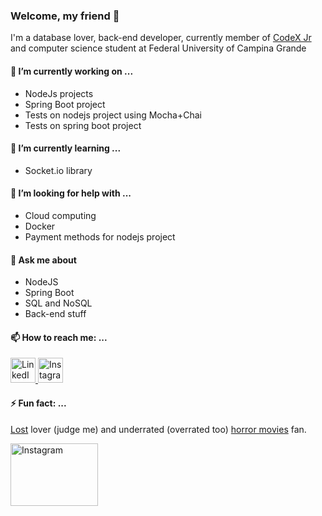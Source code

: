 ### Welcome, my friend 👋

I'm a database lover, back-end developer, currently member of [CodeX Jr](http://www.codexjr.com.br) and computer science student at Federal University of Campina Grande

#### 🔭 I’m currently working on ...
* NodeJs projects
* Spring Boot project
* Tests on nodejs project using Mocha+Chai
* Tests on spring boot project

#### 🌱 I’m currently learning ...
* Socket.io library

#### 🤔 I’m looking for help with ...
* Cloud computing
* Docker
* Payment methods for nodejs project

#### 💬 Ask me about 
* NodeJS
* Spring Boot
* SQL and NoSQL
* Back-end stuff

#### 📫 How to reach me: ...
<a href="http://linkedin.com/in/lucasanthony40">
  <img src="https://www.cebri.org/site/img/icone-linkedin.png" alt="LinkedIn" width="40" height="40">
</a>

<a href="http://instagram.com/lucasanthony40">
  <img src="https://upload.wikimedia.org/wikipedia/commons/thumb/5/58/Instagram-Icon.png/1025px-Instagram-Icon.png" alt="Instagram" width="40" height="40">
</a>

#### ⚡ Fun fact: ...
[Lost](https://www.themoviedb.org/tv/4607-lost?language=pt-BR) lover (judge me) and underrated (overrated too) [horror movies](https://docs.google.com/spreadsheets/d/1qs2JzKNdgmMc2meXF6jhdVgQui4TRfQjsPMlnccPBAE/edit#gid=0) fan.

<a href="https://grupoanga.com/">
  <img src="https://drive.google.com/uc?id=1Z0tya4SVnTLrWN5emtVUoL8kMA6a-QdT" alt="Instagram" width="140" height="100">
</a>
